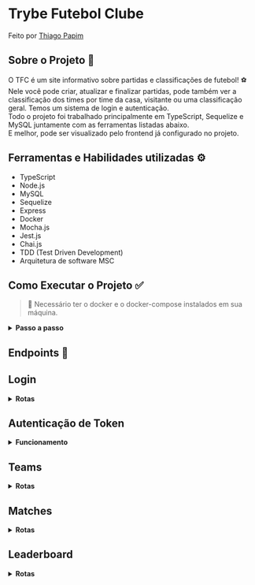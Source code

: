 # Trybe Futebol Clube

Feito por [Thiago Papim](https://www.linkedin.com/in/thiago-papim/)


## Sobre o Projeto 📝
 
O TFC é um site informativo sobre partidas e classificações de futebol! ⚽
<br>Nele você pode criar, atualizar e finalizar partidas, pode também ver a classificação dos times por time da casa, visitante ou uma classificação geral. Temos um sistema de login e autenticação.
<br>Todo o projeto foi trabalhado principalmente em TypeScript, Sequelize e MySQL juntamente com as ferramentas listadas abaixo.
<br>E melhor, pode ser visualizado pelo frontend já configurado no projeto.

## Ferramentas e Habilidades utilizadas ⚙️
- TypeScript
- Node.js
- MySQL
- Sequelize
- Express
- Docker
- Mocha.js
- Jest.js
- Chai.js
- TDD (Test Driven Development)
- Arquitetura de software MSC

 ## Como Executar o Projeto ✅
> 👀 Necessário ter o docker e o docker-compose instalados em sua máquina.
<details><summary><strong>Passo a passo</strong></summary><br/>


1. Clone o repositório
```
git clone git@github.com:thiago-papim/project-trybe-futebol-clube.git
```
2. Instalar as dependências
```
npm i && npm run install:front && npm run install:back
```
3. Subir os containers<br>
Iremos subir 3 containers no total, sendo eles frontend, backend e database
```
cd app && docker-compose up
```
Com isso estará funcionando

</details>

 ## Endpoints 🔽
<h2>Login</h2>
<details><summary><strong>Rotas</strong></summary><br/>

| Endpoint | Método | Funcionalidade |
|---|---|---|
| `/login` | `POST` | Realizar login de um usuário já cadastrado |

O corpo da requisição tem que ter a seguinte estrutura:

```
{
  "email": "teste@gmail.com",
  "password": "123456"
}
```

<details><summary><strong>Em caso de sucesso</strong></summary><br/>
O resposta da requisição tem que ser um token com status 200:

```
{
  "token": "eyJhbGciOiJIUzI1NiIsInR5cCI6IkpXVCJ9.eyJpZCI6MSwiZW1haWxzIjoiYWRtaW5AYWRtaW4uY29tIiwicm9sZSI6ImFkbWluIiwiaWF0IjoxNjkwMzg1MzAzfQ.iVsAT1dlUMQsexBEi-t8qPqAzD0wi-tME0nVWR80BS0"
}
```
</details>

<details><summary><strong>Em caso de falha</strong></summary><br/>
Caso nenhum dos campos email ou password sejam preenchidos:

```
{
	"message": "All fields must be filled"
}
```

Caso tenha email ou senha inválidos:

```
{
	"message": "Invalid email or password"
}
```
</details>

</details>

<!-- TOKEN -->

<h2>Autenticação de Token</h2>
<details><summary><strong>Funcionamento</strong></summary><br/>

`Realizando um login com sucesso, será gerado um token. Esse token será a autenticação em algumas rotas que estarão marcadas.`

Basta na requisição colocar na chave Authorization o Bearer juntamente ao token: 

Exemplo com chave fictícia:

```
Bearer eyJhbGciOiJIUzI1NiIsInR5cCI6IkpXVCJ9.eyJpZCI6MSwiZW1haWxzIjoiYWRtaW5AYWRtaW4uY29tIiwicm9sZSI6ImFkbWluIiwiaWF0IjoxNjkwMzg1MzAzfQ.iVsAT1dlUMQsexBEi-t8qPqAzD0wi-tME0nVWR80BS0
```
<details><summary><strong>Caso não tenha a chave Authorization ou não tenha um token declarado</strong></summary><br/>
Tem status o 401 e a resposta da requisição:

```
{
	"message": "Token not found"
}
```
</details>

<details><summary><strong>Caso o token seja inválido</strong></summary><br/>
Tem status o 401 e a resposta da requisição:

```
{
	"message": "Token must be a valid token"
}
```

</details>

</details>

<!-- TEAMS -->

<h2>Teams</h2>
<details><summary><strong>Rotas</strong></summary><br/>

| Endpoint | Método | Funcionalidade |
|---|---|---|
| `/teams` | `GET` | Listagem de todos os times |

<details><summary><strong>Em caso de sucesso</strong></summary><br/>

O resposta da requisição tem que ser a listagem dos times com status 200

```
[
	{
		"id": 1,
		"teamName": "Avaí/Kindermann"
	},
	{
		"id": 2,
		"teamName": "Bahia"
	},
	{
		"id": 3,
		"teamName": "Botafogo"
	},
    ...
]
```

</details>

</details>

<!-- MATCHES -->

<h2>Matches</h2>
<details><summary><strong>Rotas</strong></summary><br/>

| Endpoint | Método | Funcionalidade |
|---|---|---|
| `/matches` | `GET` | Listagem de todos os jogos |

<details><summary><strong>Em caso de sucesso</strong></summary><br/>

O resposta da requisição tem que ser a listagem dos jogos com status 200<br>
Exemplo de retorno:

```
[
  {
    "id": 1,
    "homeTeamId": 16,
    "homeTeamGoals": 1,
    "awayTeamId": 8,
    "awayTeamGoals": 1,
    "inProgress": false,
    "homeTeam": {
      "teamName": "São Paulo"
    },
    "awayTeam": {
      "teamName": "Grêmio"
    }
  },
  ...
  {
    "id": 41,
    "homeTeamId": 16,
    "homeTeamGoals": 2,
    "awayTeamId": 9,
    "awayTeamGoals": 0,
    "inProgress": true,
    "homeTeam": {
      "teamName": "São Paulo"
    },
    "awayTeam": {
      "teamName": "Internacional"
    }
  }
]
```
</details>

##

| Endpoint | Método | Funcionalidade |
|---|---|---|
| `/matches?inProgress=true` | `GET` | Listagem de todos os jogos em progresso |

Retorna somente os jogos em progresso

##

| Endpoint | Método | Funcionalidade |
|---|---|---|
| `/matches?inProgress=false` | `GET` | Listagem de todos os jogos finalizados |

Retorna somente os jogos finalizados

##

| Endpoint | Método | Funcionalidade |
|---|---|---|
| `/matches/:id/finish` | `PATCH` | Finalizar uma partida |

`IMPORTANTE: NECESSÁRIO USO DO TOKEN DE AUTENTICAÇÃO`

<details><summary><strong>Em caso de sucesso</strong></summary><br/>
Tem status o 200 e a resposta da requisição:

```
{
	"message": "Finished"
}
```
</details>

<details><summary><strong>Caso a partida já esteja encerrada</strong></summary><br/>
Tem status o 200 e a resposta da requisição:

```
{
	"message": "Partida já encerrada"
}
```

</details>

##

| Endpoint | Método | Funcionalidade |
|---|---|---|
| `/matches/:id` | `PATCH` | Atualizar uma partida em andamento |

`IMPORTANTE: NECESSÁRIO USO DO TOKEN DE AUTENTICAÇÃO`

Essa rota é capaz de mudar a quantidade de gols de um time.

<details><summary><strong>Detalhes</strong></summary><br/>

O corpo da requisição tem que ter o seguinte exemplo de estrutura:

```
{
  "homeTeamGoals": 3,
  "awayTeamGoals": 1
}
```

Essa requisição tem status 200 e a resposta da requisição:

```
{
  "message": "Jogo atualizado"
}
```

</details>

##

| Endpoint | Método | Funcionalidade |
|---|---|---|
| `/matches` | `POST` | Cadastrar uma nova partida |

`IMPORTANTE: NECESSÁRIO USO DO TOKEN DE AUTENTICAÇÃO`

Essa rota é capaz de cadastrar uma nova partida.

<details><summary><strong>Detalhes</strong></summary><br/>

O corpo da requisição tem que ter o seguinte exemplo de estrutura:

```
{
  "homeTeamId": 16, // O valor deve ser o id do time
  "awayTeamId": 8, // O valor deve ser o id do time
  "homeTeamGoals": 2,
  "awayTeamGoals": 2,
}
```

Essa requisição tem status 200 e esse é o exemplo de resposta:

```
{
  "id": 1,
  "homeTeamId": 16,
  "homeTeamGoals": 2,
  "awayTeamId": 8,
  "awayTeamGoals": 2,
  "inProgress": true,
}
```

</details>

</details>

<h2>Leaderboard</h2>
<details><summary><strong>Rotas</strong></summary><br/>

| Endpoint | Método | Funcionalidade |
|---|---|---|
| `/leaderboard/home` | `GET` | Listagem de classificação para times da casa |

<details><summary><strong>Em caso de sucesso</strong></summary><br/>

O resposta da requisição tem que ser a classificação dos times com status 200<br>
Exemplo de retorno:

```
[
	{
		"name": "Santos",
		"totalPoints": 9,
		"totalGames": 3,
		"totalVictories": 3,
		"totalDraws": 0,
		"totalLosses": 0,
		"goalsFavor": 9,
		"goalsOwn": 3,
		"goalsBalance": 6,
		"efficiency": "100.00"
	},
	{
		"name": "Palmeiras",
		"totalPoints": 7,
		"totalGames": 3,
		"totalVictories": 2,
		"totalDraws": 1,
		"totalLosses": 0,
		"goalsFavor": 10,
		"goalsOwn": 5,
		"goalsBalance": 5,
		"efficiency": "77.78"
	},
	{
		"name": "Corinthians",
		"totalPoints": 6,
		"totalGames": 2,
		"totalVictories": 2,
		"totalDraws": 0,
		"totalLosses": 0,
		"goalsFavor": 6,
		"goalsOwn": 1,
		"goalsBalance": 5,
		"efficiency": "100.00"
	},
	{
		"name": "Grêmio",
		"totalPoints": 6,
		"totalGames": 2,
		"totalVictories": 2,
		"totalDraws": 0,
		"totalLosses": 0,
		"goalsFavor": 4,
		"goalsOwn": 1,
		"goalsBalance": 3,
		"efficiency": "100.00"
	},
    ...
]
```
</details>

##

| Endpoint | Método | Funcionalidade |
|---|---|---|
| `/leaderboard/away` | `GET` | Listagem de classificação para times visitantes |

<details><summary><strong>Em caso de sucesso</strong></summary><br/>

O resposta da requisição tem que ser a classificação dos times com status 200<br>
Exemplo de retorno:

```
[
	{
		"name": "Palmeiras",
		"totalPoints": 6,
		"totalGames": 2,
		"totalVictories": 2,
		"totalDraws": 0,
		"totalLosses": 0,
		"goalsFavor": 7,
		"goalsOwn": 0,
		"goalsBalance": 7,
		"efficiency": "100.00"
	},
	{
		"name": "Corinthians",
		"totalPoints": 6,
		"totalGames": 3,
		"totalVictories": 2,
		"totalDraws": 0,
		"totalLosses": 1,
		"goalsFavor": 6,
		"goalsOwn": 2,
		"goalsBalance": 4,
		"efficiency": "66.67"
	},
	{
		"name": "Internacional",
		"totalPoints": 6,
		"totalGames": 2,
		"totalVictories": 2,
		"totalDraws": 0,
		"totalLosses": 0,
		"goalsFavor": 3,
		"goalsOwn": 0,
		"goalsBalance": 3,
		"efficiency": "100.00"
	},
	{
		"name": "São José-SP",
		"totalPoints": 6,
		"totalGames": 2,
		"totalVictories": 2,
		"totalDraws": 0,
		"totalLosses": 0,
		"goalsFavor": 3,
		"goalsOwn": 1,
		"goalsBalance": 2,
		"efficiency": "100.00"
	},
    ...
]
```
</details>

##

| Endpoint | Método | Funcionalidade |
|---|---|---|
| `/leaderboard` | `GET` | Listagem de classificação geral |

<details><summary><strong>Em caso de sucesso</strong></summary><br/>

O resposta da requisição tem que ser a classificação dos times com status 200<br>
Exemplo de retorno:

```
[
	{
		"name": "Palmeiras",
		"totalPoints": 13,
		"totalGames": 5,
		"totalVictories": 4,
		"totalDraws": 1,
		"totalLosses": 0,
		"goalsFavor": 17,
		"goalsOwn": 5,
		"goalsBalance": 12,
		"efficiency": "86.67"
	},
	{
		"name": "Corinthians",
		"totalPoints": 12,
		"totalGames": 5,
		"totalVictories": 4,
		"totalDraws": 0,
		"totalLosses": 1,
		"goalsFavor": 12,
		"goalsOwn": 3,
		"goalsBalance": 9,
		"efficiency": "80.00"
	},
	{
		"name": "Santos",
		"totalPoints": 11,
		"totalGames": 5,
		"totalVictories": 3,
		"totalDraws": 2,
		"totalLosses": 0,
		"goalsFavor": 12,
		"goalsOwn": 6,
		"goalsBalance": 6,
		"efficiency": "73.33"
	},
	{
		"name": "Grêmio",
		"totalPoints": 10,
		"totalGames": 5,
		"totalVictories": 3,
		"totalDraws": 1,
		"totalLosses": 1,
		"goalsFavor": 9,
		"goalsOwn": 8,
		"goalsBalance": 1,
		"efficiency": "66.67"
	},
  ...
]
```
